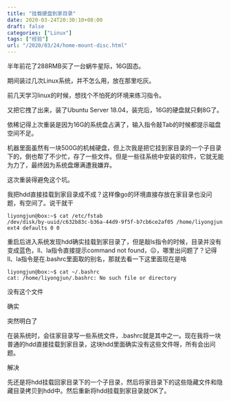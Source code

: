 ```yaml
---
title: "挂载硬盘到家目录"
date: 2020-03-24T20:30:10+08:00
draft: false
categories: ["Linux"]
tags: ["经验"]
url: "/2020/03/24/home-mount-disc.html"
---
```


半年前花了288RMB买了一台蜗牛星际，16G固态。

期间装过几次Linux系统，并不怎么用，放在那里吃灰。

前几天学习linux的时候，想找个不怕死的环境来练习指令。

又把它拽了出来，装了Ubuntu Server 18.04，装完后，16G的硬盘就只剩8G了。

依稀记得上次重装是因为16G的系统盘占满了，输入指令敲Tab的时候都提示磁盘空间不足。

机器里面虽然有一块500G的机械硬盘，但上次我是把它挂到家目录的一个子目录下的，倒也帮了不少忙，存了一些文件。但是一些往系统中安装的软件，它就无能为力了，最终因为系统盘爆满遭我嫌弃。

这次重装得避免这个坑。

我把hdd直接挂载到家目录成不成？这样像go的环境直接存放在家目录也没问题，有空间了。说干就干

```shell
liyongjun@box:~$ cat /etc/fstab
/dev/disk/by-uuid/c632b83c-b36a-44d9-9f5f-b7cb6ce2af05 /home/liyongjun ext4 defaults 0 0
```

重启后进入系统发现hdd确实挂载到家目录了，但是敲ls指令的时候，目录并没有变成蓝色，ll、la指令直接提示command not found，😖，哪里出问题了？记得ll、la指令是在.bashrc里面取的别名，那就去看一下这里面现在是啥

```
liyongjun@box:~$ cat ~/.bashrc
cat: /home/liyongjun/.bashrc: No such file or directory
```

没有这个文件

确实

突然明白了

在装系统时，会往家目录写一些系统文件，.bashrc就是其中之一。现在我将一块普通的hdd直接挂载到家目录，这块hdd里面确实没有这些文件呀，所有会出问题。

解决

先还是将hdd挂载回家目录下的一个子目录，然后将家目录下的这些隐藏文件和隐藏目录拷贝到hdd中。然后重新将hdd挂载到家目录就OK了。